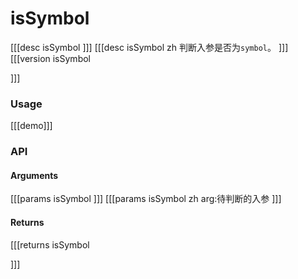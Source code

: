 # isSymbol
[[[desc isSymbol
]]]
[[[desc isSymbol zh
判断入参是否为`symbol`。
]]]
[[[version isSymbol
  
]]]
### Usage

[[[demo]]]


### API

#### Arguments
[[[params isSymbol
]]]
[[[params isSymbol zh
arg:待判断的入参
]]]
#### Returns
[[[returns isSymbol

]]]
